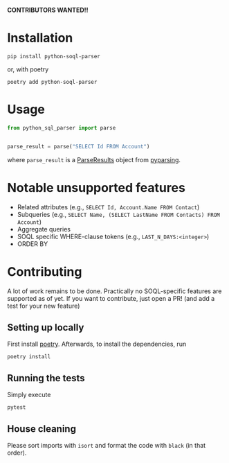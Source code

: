 **CONTRIBUTORS WANTED!!**

# Installation

`pip install python-soql-parser`

or, with poetry

`poetry add python-soql-parser`

# Usage

```python
from python_sql_parser import parse


parse_result = parse("SELECT Id FROM Account")
```

where `parse_result` is a [ParseResults](https://pyparsing-docs.readthedocs.io/en/latest/HowToUsePyparsing.html#parseresults) object from [pyparsing](https://github.com/pyparsing/pyparsing/).

# Notable unsupported features

- Related attributes (e.g., `SELECT Id, Account.Name FROM Contact`)
- Subqueries (e.g., `SELECT Name, (SELECT LastName FROM Contacts) FROM Account`)
- Aggregate queries
- SOQL specific WHERE-clause tokens (e.g., `LAST_N_DAYS:<integer>`)
- ORDER BY

# Contributing

A lot of work remains to be done. Practically no SOQL-specific features are supported as of yet.
If you want to contribute, just open a PR! (and add a test for your new feature)

## Setting up locally

First install [poetry](https://python-poetry.org/). Afterwards, to install the dependencies, run

```
poetry install
```

## Running the tests

Simply execute

```
pytest
```

## House cleaning

Please sort imports with `isort` and format the code with `black` (in that order).
